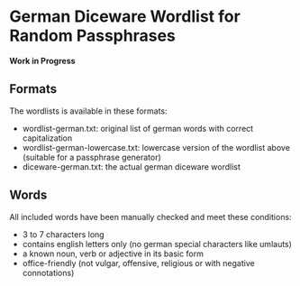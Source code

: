# German Diceware Wordlist for Random Passphrases

**Work in Progress**

## Formats

The wordlists is available in these formats:

- wordlist-german.txt: original list of german words with correct
  capitalization
- wordlist-german-lowercase.txt: lowercase version of the wordlist above
  (suitable for a passphrase generator)
- diceware-german.txt: the actual german diceware wordlist

## Words

All included words have been manually checked and meet these conditions:

- 3 to 7 characters long
- contains english letters only (no german special characters like umlauts)
- a known noun, verb or adjective in its basic form
- office-friendly (not vulgar, offensive, religious or with negative
  connotations)
